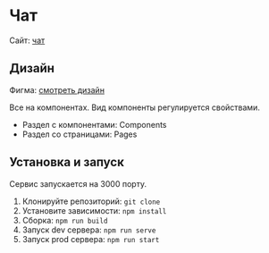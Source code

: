# Чат
Сайт: [чат](https://bejewelled-gnome-082492.netlify.app/)

## Дизайн
Фигма: [смотреть дизайн](https://www.figma.com/file/EigTT1Fj8beQMVjOJayOgA/ypchat?node-id=1%3A21)

Все на компонентах. Вид компоненты регулируется свойствами.
* Раздел с компонентами: Components
* Раздел со страницами: Pages

## Установка и запуск
Сервис запускается на 3000 порту.

1. Клонируйте репозиторий: `git clone`
2. Установите зависимости: `npm install`
3. Сборка: `npm run build`
4. Запуск dev сервера: `npm run serve`
5. Запуск prod сервера: `npm run start`
